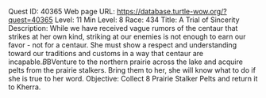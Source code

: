 Quest ID: 40365
Web page URL: https://database.turtle-wow.org/?quest=40365
Level: 11
Min Level: 8
Race: 434
Title: A Trial of Sincerity
Description: While we have received vague rumors of the centaur that strikes at her own kind, striking at our enemies is not enough to earn our favor - not for a centaur. She must show a respect and understanding toward our traditions and customs in a way that centaur are incapable.$B$BVenture to the northern prairie across the lake and acquire pelts from the prairie stalkers. Bring them to her, she will know what to do if she is true to her word.
Objective: Collect 8 Prairie Stalker Pelts and return it to Kherra.
